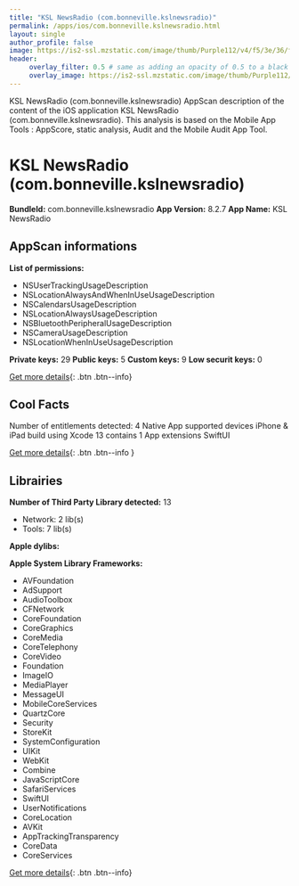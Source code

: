 ```yaml
---
title: "KSL NewsRadio (com.bonneville.kslnewsradio)"
permalink: /apps/ios/com.bonneville.kslnewsradio.html
layout: single
author_profile: false
image: https://is2-ssl.mzstatic.com/image/thumb/Purple112/v4/f5/3e/36/f53e3618-10ec-4545-651e-d10f99e8bea5/AppIcon-0-1x_U007emarketing-0-8-0-85-220.png/512x512bb.jpg
header: 
     overlay_filter: 0.5 # same as adding an opacity of 0.5 to a black background
     overlay_image: https://is2-ssl.mzstatic.com/image/thumb/Purple112/v4/f5/3e/36/f53e3618-10ec-4545-651e-d10f99e8bea5/AppIcon-0-1x_U007emarketing-0-8-0-85-220.png/512x512bb.jpg
---
```

KSL NewsRadio (com.bonneville.kslnewsradio) AppScan description of the content of the iOS application KSL NewsRadio (com.bonneville.kslnewsradio). This analysis is based on the Mobile App Tools : AppScore, static analysis, Audit and the Mobile Audit App Tool.

# KSL NewsRadio (com.bonneville.kslnewsradio)

**BundleId:** com.bonneville.kslnewsradio
**App Version:** 8.2.7
**App Name:** KSL NewsRadio


## AppScan informations 

**List of permissions:** 
- NSUserTrackingUsageDescription
- NSLocationAlwaysAndWhenInUseUsageDescription
- NSCalendarsUsageDescription
- NSLocationAlwaysUsageDescription
- NSBluetoothPeripheralUsageDescription
- NSCameraUsageDescription
- NSLocationWhenInUseUsageDescription
  
  
**Private keys:** 29
**Public keys:** 5
**Custom keys:** 9
**Low securit keys:** 0
  
[Get more details](/pricing.html){: .btn .btn--info}

## Cool Facts

Number of entitlements detected: 4
Native App
supported devices iPhone & iPad
build using Xcode 13
contains 1 App extensions
SwiftUI
  
[Get more details](/pricing.html){: .btn .btn--info }

## Librairies 
**Number of Third Party Library detected:** 13
- Network: 2 lib(s)
- Tools: 7 lib(s)


**Apple dylibs:**


**Apple System Library Frameworks:**
- AVFoundation
- AdSupport
- AudioToolbox
- CFNetwork
- CoreFoundation
- CoreGraphics
- CoreMedia
- CoreTelephony
- CoreVideo
- Foundation
- ImageIO
- MediaPlayer
- MessageUI
- MobileCoreServices
- QuartzCore
- Security
- StoreKit
- SystemConfiguration
- UIKit
- WebKit
- Combine
- JavaScriptCore
- SafariServices
- SwiftUI
- UserNotifications
- CoreLocation
- AVKit
- AppTrackingTransparency
- CoreData
- CoreServices


  
[Get more details](/pricing.html){: .btn .btn--info}

